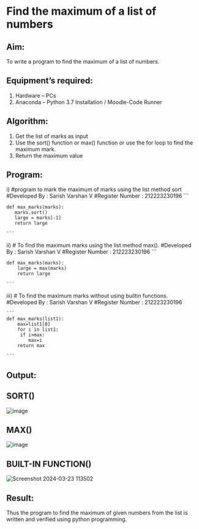 # Find the maximum of a list of numbers
## Aim:
To write a program to find the maximum of a list of numbers.
## Equipment’s required:
1.	Hardware – PCs
2.	Anaconda – Python 3.7 Installation / Moodle-Code Runner
## Algorithm:
1.	Get the list of marks as input
2.	Use the sort() function or max() function or use the for loop to find the maximum mark.
3.	Return the maximum value
## Program:

i)	#program to mark the maximum of marks using the list method sort
    #Developed By : Sarish Varshan V
    #Register Number : 212223230196 
    ```
   
    def max_marks(marks):
       marks.sort()
       large = marks[-1]
       return large

    ```

ii)	# To find the maximum marks using the list method max().
    #Developed By : Sarish Varshan V
    #Register Number : 212223230196 
    ```
      
    def max_marks(marks):
        large = max(marks)
        return large

    ```

iii) # To find the maximum marks without using builtin functions.
     #Developed By : Sarish Varshan V
     #Register Number : 212223230196 
  
    ```
    def max_marks(list1):
        max=list1[0]
        for i in list1:
         if i>max:
            max=i
        return max

    ```



## Output:
## SORT()
![image](https://github.com/sarishvarshan/FindMaximum/assets/152167665/d8a7086b-cec8-4e5d-99ab-6068908ceeec)
## MAX()
![image](https://github.com/sarishvarshan/FindMaximum/assets/152167665/58106af6-52ff-4541-ac31-d390c0736dd9)
## BUILT-IN FUNCTION()
![Screenshot 2024-03-23 113502](https://github.com/sarishvarshan/FindMaximum/assets/152167665/e3ac2597-a87f-4fcb-ac57-25cc298f84d8)






## Result:
Thus the program to find the maximum of given numbers from the list is written and verified using python programming.
